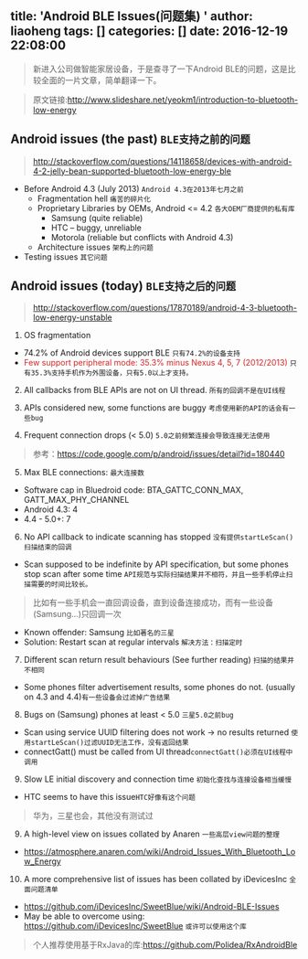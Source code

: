 title: 'Android BLE Issues(问题集) '
author: liaoheng
tags: []
categories: []
date: 2016-12-19 22:08:00
---
>新进入公司做智能家居设备，于是查寻了一下Android BLE的问题，这是比较全面的一片文章，简单翻译一下。

>原文链接:http://www.slideshare.net/yeokm1/introduction-to-bluetooth-low-energy

## Android issues (the past) `BLE支持之前的问题`
>http://stackoverflow.com/questions/14118658/devices-with-android-4-2-jelly-bean-supported-bluetooth-low-energy-ble

- Before Android 4.3 (July 2013) `Android 4.3在2013年七月之前`
  - Fragmentation hell `痛苦的碎片化`
  - Proprietary Libraries by OEMs, Android <= 4.2 `各大OEM厂商提供的私有库`
    - Samsung (quite reliable)
    - HTC – buggy, unreliable
    - Motorola (reliable but conflicts with Android 4.3)
  - Architecture issues `架构上的问题`
- Testing issues `其它问题`


## Android issues (today) `BLE支持之后的问题`
>http://stackoverflow.com/questions/17870189/android-4-3-bluetooth-low-energy-unstable

1. OS fragmentation
 - 74.2% of Android devices support BLE `只有74.2%的设备支持`
 - <font color="#D32627">Few support peripheral mode: 35.3% minus Nexus 4, 5, 7 (2012/2013)</font> `只有35.3%支持手机作为外围设备，只有5.0以上才支持。`

2. All callbacks from BLE APIs are not on UI thread. `所有的回调不是在UI线程`

3. APIs considered new, some functions are buggy `考虑使用新的API的话会有一些bug`

4. Frequent connection drops (< 5.0) `5.0之前频繁连接会导致连接无法使用`
> 参考：https://code.google.com/p/android/issues/detail?id=180440

5. Max BLE connections: `最大连接数`
 - Software cap in Bluedroid code: BTA_GATTC_CONN_MAX, GATT_MAX_PHY_CHANNEL
 - Android 4.3: 4
 - 4.4 - 5.0+: 7

6. No API callback to indicate scanning has stopped `没有提供startLeScan()扫描结束的回调`
 - Scan supposed to be indefinite by API specification, but some phones stop scan after some time `API规范与实际扫描结果并不相符，并且一些手机停止扫描需要的时间比较长。`
 > 比如有一些手机会一直回调设备，直到设备连接成功，而有一些设备(Samsung...)只回调一次

 - Known offender: Samsung `比如著名的三星`
 - Solution: Restart scan at regular intervals `解决方法：扫描定时`

7. Different scan return result behaviours (See further reading) `扫描的结果并不相同`
 - Some phones filter advertisement results, some phones do not. (usually on 4.3 and 4.4)`有一些设备会过滤掉广告结果`

8. Bugs on (Samsung) phones at least < 5.0 `三星5.0之前bug`
 - Scan using service UUID filtering does not work -> no results returned `使用startLeScan()过滤UUID无法工作，没有返回结果`
 - connectGatt() must be called from UI thread`connectGatt()必须在UI线程中调用`

9. Slow LE initial discovery and connection time `初始化查找与连接设备相当缓慢`
 - HTC seems to have this issue`HTC好像有这个问题`
 > 华为，三星也会，其他没有测试过

9. A high-level view on issues collated by Anaren `一些高层view问题的整理`
 - https://atmosphere.anaren.com/wiki/Android_Issues_With_Bluetooth_Low_Energy

10. A more comprehensive list of issues has been collated by iDevicesInc `全面问题清单`
 - https://github.com/iDevicesInc/SweetBlue/wiki/Android-BLE-Issues
 - May be able to overcome using: https://github.com/iDevicesInc/SweetBlue `或许可以使用这个库`

> 个人推荐使用基于RxJava的库:https://github.com/Polidea/RxAndroidBle